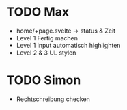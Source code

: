 # TODO Max
- home/+page.svelte -> status & Zeit
- Level 1 Fertig machen
- Level 1 input automatisch highlighten
- Level 2 & 3 UL stylen

# TODO Simon
- Rechtschreibung checken